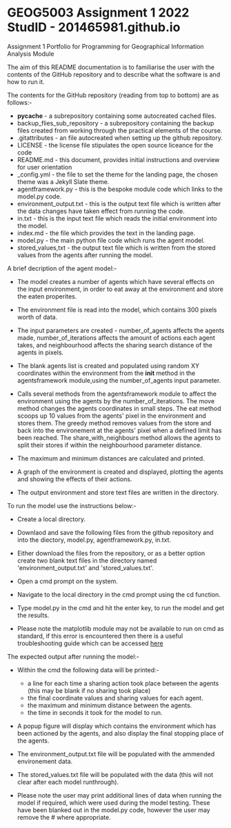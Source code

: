 # GEOG5003 Assignment 1 2022 StudID - 201465981.github.io
 Assignment 1 Portfolio for Programming for Geographical Information Analysis Module


The aim of this README documentation is to familiarise the user with the contents of the GitHub
repository and to describe what the software is and how to run it. 


The contents for the GitHub repository (reading from top to bottom) are as follows:-
- __pycache__ - a subrepository containing some autocreated cached files.
- backup_flies_sub_repository - a subrepository containing the backup files created from working through
the practical elements of the course.
- .gitattributes - an file autocreated when setting up the github repository.
- LICENSE - the license file stipulates the open source liceance for the code
- README.md - this document, provides initial instructions and overview for user orientation
- _config.yml - the file to set the theme for the landing page, the chosen theme was a Jekyll Slate theme.
- agentframework.py - this is the bespoke module code which links to the model.py code.
- environment_output.txt - this is the output text file which is written after the data changes have taken effect from running the code.
- in.txt - this is the input text file which reads the initial environment into the model.
- index.md - the file which provides the text in the landing page.
- model.py - the main python file code which runs the agent model.
- stored_values,txt - the output text file which is written from the stored values from the agents after running the model.


A brief decription of the agent model:-
- The model creates a number of agents which have several effects on the input environment, in order
  to eat away at the environment and store the eaten properites. 

- The environment file is read into the model, which contains 300 pixels worth of data.
- The input parameters are created - number_of_agents affects the agents made, 
  number_of_iterations affects the amount of actions each agent takes, and neighbourhood
  affects the sharing search distance of the agents in pixels.
- The blank agents list is created and populated using random XY coordinates within the 
  environment from the __init__ method in the agentsframework module,using the number_of_agents
  input parameter.
- Calls several methods from the agentsframework module to affect the environment using the agents
  by the number_of_iterations. The move method changes the agents coordinates in small steps. The 
  eat method scoops up 10 values from the agents' pixel in the environment and stores them. The greedy
  method removes values from the store and back into the environement at the agents' pixel when a defined
  limit has been reached. The share_with_neighbours method allows the agents to split their stores if 
  within the neighbourhood parameter distance.
- The maximum and minimum distances are calculated and printed.
- A graph of the environment is created and displayed, plotting the agents and showing the effects of
  their actions.
- The output environment and store text files are written in the directory.


To run the model use the instructions below:-
- Create a local directory.
- Downlaod and save the following files from the github repository and into the diectory, 
  model.py, agentframework.py, in.txt.
- Either download the files from the repository, or as a better option create two blank text files in the
  directory named 'environment_output.txt' and 'stored_values.txt'.
- Open a cmd prompt on the system.
- Navigate to the local directory in the cmd prompt using the cd function.
- Type model.py in the cmd and hit the enter key, to run the model and get the results.

- Please note the matplotlib module may not be available to run on cmd as standard, if this error is 
  encountered then there is a useful troubleshooting guide which can be accessed [here](https://pythonguides.com/no-module-named-matplotlib/#:~:text=the%20above%20topics.-,modulenotfounderror%3A%20no%20module%20named%20'matplotlib'%20pycharm,most%20probably%20it%20will%20work.)
  

The expected output after running the model:-
- Within the cmd the following data will be printed:- 
    - a line for each time a sharing action took place between the agents (this may be blank if no sharing took place)
	- the final coordinate values and sharing values for each agent.
	- the maximum and minimum distance between the agents.
	- the time in seconds it took for the model to run.
- A popup figure will display which contains the environment which has been actioned by the agents,
  and also display the final stopping place of the agents.
- The environment_output.txt file will be populated with the ammended environement data.
- The stored_values.txt file will be populated with the data (this will not clear after each model runthrough).

- Please note the user may print additional lines of data when running the model if required, 
  which were used during the model testing. These have been blanked out in the model.py code,
  however the user may remove the # where appropriate. 